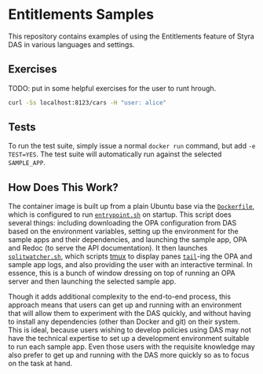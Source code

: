 # Entitlements Samples

This repository contains examples of using the Entitlements feature of Styra
DAS in various languages and settings.

## Exercises

TODO: put in some helpful exercises for the user to runt hrough.

```sh
curl -Ss localhost:8123/cars -H "user: alice"
```


## Tests

To run the test suite, simply issue a normal `docker run` command, but add `-e
TEST=YES`. The test suite will automatically run against the selected
`SAMPLE_APP`.

## How Does This Work?

The container image is built up from a plain Ubuntu base via the
[`Dockerfile`](./Dockerfile), which is configured to run
[`entrypoint.sh`](./entrypoint.sh) on startup. This script does several things:
including downloading the OPA configuration from DAS based on the environment
variables, setting up the environment for the sample apps and their
dependencies, and launching the sample app, OPA and Redoc (to serve the API
documentation). It then launches [`splitwatcher.sh`](./splitwatcher.sh), which
scripts [tmux](https://github.com/tmux/tmux/wiki) to display panes
[`tail`](https://linux.die.net/man/1/tail)-ing the OPA and sample app logs, and
also providing the user with an interactive terminal. In essence, this is a
bunch of window dressing on top of running an OPA server and then launching the
selected sample app.

Though it adds additional complexity to the end-to-end process, this approach
means that users can get up and running with an environment that will allow
them to experiment with the DAS quickly, and without having to install any
dependencies (other than Docker and git) on their system. This is ideal,
because users wishing to develop policies using DAS may not have the technical
expertise to set up a development environment suitable to run each sample app.
Even those users with the requisite knowledge may also prefer to get up and
running with the DAS more quickly so as to focus on the task at hand.

